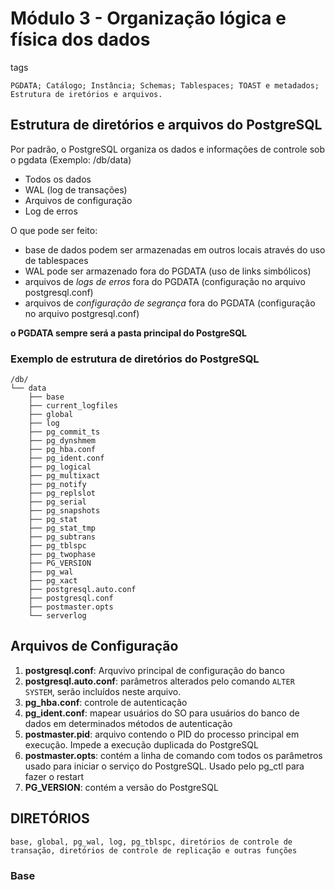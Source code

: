 # Módulo 3 - Organização lógica e física dos dados

tags
~~~text
PGDATA; Catálogo; Instância; Schemas; Tablespaces; TOAST e metadados; Estrutura de iretórios e arquivos.
~~~

## Estrutura de diretórios e arquivos do PostgreSQL

Por padrão, o PostgreSQL organiza os dados e informações de controle sob o pgdata (Exemplo: /db/data)
- Todos os dados
- WAL (log de transações)
- Arquivos de configuração
- Log de erros

O que pode ser feito:
- base de dados podem ser armazenadas em outros locais através do uso de tablespaces
- WAL pode ser armazenado fora do PGDATA (uso de links simbólicos)
- arquivos de _logs de erros_ fora do PGDATA (configuração no arquivo postgresql.conf)
- arquivos de _configuração de segrança_ fora do PGDATA (configuração no arquivo postgresql.conf)

__o PGDATA sempre será a pasta principal do PostgreSQL__

### Exemplo de estrutura de diretórios do PostgreSQL

~~~text
/db/
└── data
    ├── base
    ├── current_logfiles
    ├── global
    ├── log
    ├── pg_commit_ts
    ├── pg_dynshmem
    ├── pg_hba.conf
    ├── pg_ident.conf
    ├── pg_logical
    ├── pg_multixact
    ├── pg_notify
    ├── pg_replslot
    ├── pg_serial
    ├── pg_snapshots
    ├── pg_stat
    ├── pg_stat_tmp
    ├── pg_subtrans
    ├── pg_tblspc
    ├── pg_twophase
    ├── PG_VERSION
    ├── pg_wal
    ├── pg_xact
    ├── postgresql.auto.conf
    ├── postgresql.conf
    ├── postmaster.opts
    └── serverlog
~~~

## Arquivos de Configuração

1. __postgresql.conf__: Arquvivo principal de configuração do banco
2. __postgresql.auto.conf__: parâmetros alterados pelo comando `ALTER SYSTEM`, serão incluídos neste arquivo.
3. __pg_hba.conf__: controle de autenticação
4. __pg_ident.conf__: mapear usuários do SO para usuários do banco de dados em determinados métodos de autenticação
5. __postmaster.pid__: arquivo contendo o PID do processo principal em execução. Impede a execução duplicada do PostgreSQL
6. __postmaster.opts__: contém a linha de comando com todos os parâmetros usado para iniciar o serviço do PostgreSQL. Usado pelo pg_ctl para fazer o restart
7. __PG_VERSION__: contém a versão do PostgreSQL

## DIRETÓRIOS

~~~text
base, global, pg_wal, log, pg_tblspc, diretórios de controle de transação, diretórios de controle de replicação e outras funções
~~~

### Base







